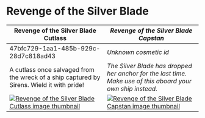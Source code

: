 # Revenge of the Silver Blade

| Revenge of the Silver Blade Cutlass | *Revenge of the Silver Blade Capstan* |
| ----------------------------------- | ------------------------------------- |
| 47bfc729-1aa1-485b-929c-28d7c818ad43 | *Unknown cosmetic id* |
| A cutlass once salvaged from the wreck of a ship captured by Sirens. Wield it with pride! | *The Silver Blade has dropped her anchor for the last time. Make use of this aboard your own ship instead.* |
| [![Revenge of the Silver Blade Cutlass image thumbnail](https://seaofthieves.wiki.gg/images/7/79/Revenge_of_the_Silver_Blade_Cutlass.png)](https://seaofthieves.wiki.gg/wiki/Revenge_of_the_Silver_Blade_Cutlass) | [![*Revenge of the Silver Blade Capstan* image thumbnail](https://cdn.merciasquill.com/images/67035fed8ad30bf0035179c4)](https://seaofthieves.wiki.gg/wiki/Revenge_of_the_Silver_Blade_Capstan) |
